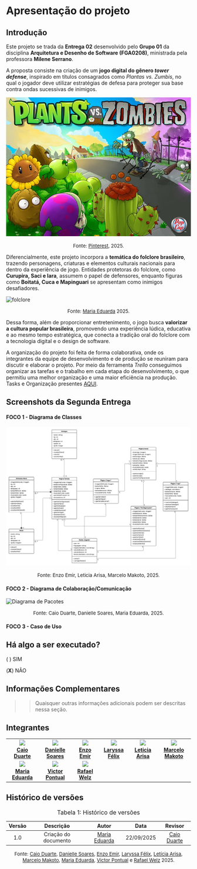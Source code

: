 # Apresentação do projeto

## Introdução
<!-- 
<div style="text-align: justify;"> -->


Este projeto se trada da **Entrega 02** desenvolvido pelo **Grupo 01** da disciplina **Arquitetura e Desenho de Software (FGA0208)**, ministrada pela professora **Milene Serrano**.  

A proposta consiste na criação de um **jogo digital do gênero *tower defense***, inspirado em títulos consagrados como *Plantas vs. Zumbis*, no qual o jogador deve utilizar estratégias de defesa para proteger sua base contra ondas sucessivas de inimigos.  

![zombies](assets/home/zombies.jpeg)

<font size="2"><p style="text-align: center">Fonte: <a href="https://br.pinterest.com/pin/229824387204174281/">Pinterest</a>, 2025.</p></font>


Diferencialmente, este projeto incorpora a **temática do folclore brasileiro**, trazendo personagens, criaturas e elementos culturais nacionais para dentro da experiência de jogo. Entidades protetoras do folclore, como **Curupira, Saci e Iara**, assumem o papel de defensores, enquanto figuras como **Boitatá, Cuca e Mapinguari** se apresentam como inimigos desafiadores.  

![folclore](assets/home/folclore.png)

<font size="2"><p style="text-align: center">Fonte: [Maria Eduarda](https://github.com/dudaa28) 2025.</p></font>



Dessa forma, além de proporcionar entretenimento, o jogo busca **valorizar a cultura popular brasileira**, promovendo uma experiência lúdica, educativa e ao mesmo tempo estratégica, que conecta a tradição oral do folclore com a tecnologia digital e o design de software.  

A organização do projeto foi feita de forma colaborativa, onde os integrantes da equipe de desenvolvimento e de produção se reuniram para discutir e elaborar o projeto. Por meio da ferramenta *Trello* conseguimos organizar as tarefas e o trabalho em cada etapa do desenvolvimento, o que permitiu uma melhor organização e uma maior eficiência na produção. Tasks e Organização presentes [AQUI](https://trello.com/invite/b/68c89e7d245d3e119563e78b/ATTI0f1277a1b1d06c34e8f57debd7ed65012EE75DDD/arquitetura-de-software).

<!-- </div> -->

## Screenshots da Segunda Entrega

#### FOCO 1 - Diagrama de Classes

![Classes](assets/Estatica/DiagramaDeClasses.png)
<font size="2"><p style="text-align: center">Fonte: Enzo Emir, Leticia Arisa, Marcelo Makoto, 2025.</p></font>

#### FOCO 2 - Diagrama de Colaboração/Comunicação

![Diagrama de Pacotes](assets/Dinamica/DiagramaDeColaboraçao.svg)
<font size="2"><p style="text-align: center">Fonte: Caio Duarte, Danielle Soares, Maria Eduarda, 2025.</p></font>

#### FOCO 3 - Caso de Uso



## Há algo a ser executado?

( ) SIM

(**X**) NÃO


## Informações Complementares 

>> Quaisquer outras informações adicionais podem ser descritas nessa seção.

## Integrantes


<table align="center">
  <tr>
    <td align="center">
      <img src="https://avatars.githubusercontent.com/u/134105981?v=4" width=100><br>
      <b><a href="https://github.com/caioduart3">Caio Duarte</a></b><br>
    </td>
    <td align="center">
      <img src="https://avatars.githubusercontent.com/u/108499815?v=4" width=100><br>
      <b><a href="https://github.com/danielle-soaress">Danielle Soares</a></b><br>
    </td>
    <td align="center">
      <img src="https://avatars.githubusercontent.com/u/164296530?v=4" width=100><br>
      <b><a href="https://github.com/EnzoEmir">Enzo Emir</a></b><br>
    </td>
    <td align="center">
      <img src="https://avatars.githubusercontent.com/u/143897458?v=4" width=100><br>
      <b><a href="https://github.com/felixlaryssa">Laryssa Félix</a></b><br>
    </td>
    <td align="center">
      <img src="https://avatars.githubusercontent.com/u/178337364?v=4" width=100><br>
      <b><a href="https://github.com/Leticia-Arisa-K-Higa">Leticia Arisa</a></b><br>
    </td>
    <td align="center">
      <img src="https://avatars.githubusercontent.com/u/125222370?v=4" width=100><br>
      <b><a href="https://github.com/MM4k">Marcelo Makoto</a></b><br>
    </td>
  </tr>
  <tr>
    <td align="center">
      <img src="https://avatars.githubusercontent.com/u/164348330?v=4" width=100><br>
      <b><a href="https://github.com/dudaa28">Maria Eduarda</a></b><br>
    </td>
    <td align="center">
      <img src="https://avatars.githubusercontent.com/u/129227815?v=4" width=100><br>
      <b><a href="https://github.com/VictorPontual">Victor Pontual</a></b><br>
    </td>
    <td align="center">
      <img src="https://avatars.githubusercontent.com/u/179030119?v=4" width=100><br>
      <b><a href="https://github.com/RafaelSchadt">Rafael Welz</a></b><br>
    </td>
  </tr>
</table>

## Histórico de versões


<font size="3"><p style="text-align: center">Tabela 1: Histórico de versões</p></font>

| Versão |Descrição     |Autor                                       |Data    |Revisor|
|:-:     | :-:          | :-:                                        | :-:        |:-:|
|1.0     |Criação do documento| [Maria Eduarda](https://github.com/dudaa28)| 22/09/2025 | [Caio Duarte](https://github.com/caioduart3)||

<font size="2"><p style="text-align: center">Fonte: [Caio Duarte](https://github.com/caioduart3), [Danielle Soares](https://github.com/danielle-soaress), [Enzo Emir](https://github.com/EnzoEmir), [Laryssa Félix](https://github.com/felixlaryssa), [Letícia Arisa](https://github.com/Leticia-Arisa-K-Higa), [Marcelo Makoto](https://github.com/MM4k), [Maria Eduarda](https://github.com/dudaa28), [Victor Pontual](https://github.com/VictorPontual) e [Rafael Welz](https://github.com/RafaelSchadt) 2025.</p></font> 



